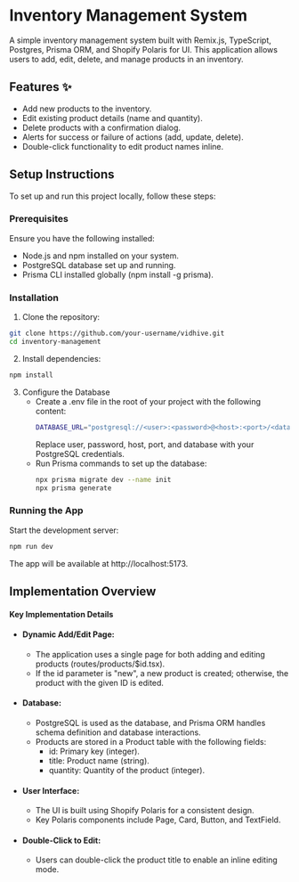 
# Inventory Management System

A simple inventory management system built with Remix.js, TypeScript, Postgres, Prisma ORM, and Shopify Polaris for UI. This application allows users to add, edit, delete, and manage products in an inventory.


## Features ✨

- Add new products to the inventory.
- Edit existing product details (name and quantity).
- Delete products with a confirmation dialog.
- Alerts for success or failure of actions (add, update, delete).
- Double-click functionality to edit product names inline.
## Setup Instructions
  To set up and run this project locally, follow these steps:
  ### Prerequisites
  Ensure you have the following installed:
  - Node.js and npm installed on your system.
  - PostgreSQL database set up and running.
  - Prisma CLI installed globally (npm install -g prisma).
  ### Installation
  1. Clone the repository:
  ```bash
  git clone https://github.com/your-username/vidhive.git
  cd inventory-management
  ```

  2. Install dependencies:
  ```bash
  npm install  
  ```
  3. Configure the Database
      - Create a .env file in the root of your project with the following content:
        ```bash
        DATABASE_URL="postgresql://<user>:<password>@<host>:<port>/<database>"
        ```
        Replace user, password, host, port, and database with your PostgreSQL    credentials.
      - Run Prisma commands to set up the database:
        ```bash
        npx prisma migrate dev --name init
        npx prisma generate
        ```
  ### Running the App
  Start the development server:
  ```bash
  npm run dev
  ```
  The app will be available at http://localhost:5173.


## Implementation Overview

#### Key Implementation Details

- #### Dynamic Add/Edit Page:
    - The application uses a single page for both adding and editing products (routes/products/$id.tsx).
    - If the id parameter is "new", a new product is created; otherwise, the product with the given ID is edited.
- #### Database:
    - PostgreSQL is used as the database, and Prisma ORM handles schema definition and database interactions.
    - Products are stored in a Product table with the following fields:
        - id: Primary key (integer).
        - title: Product name (string).
        - quantity: Quantity of the product (integer).
- #### User Interface:
    - The UI is built using Shopify Polaris for a consistent design.
    - Key Polaris components include Page, Card, Button, and TextField.
- #### Double-Click to Edit:
    - Users can double-click the product title to enable an inline editing mode.
